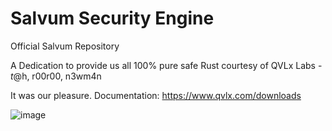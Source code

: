 # Salvum Security Engine
Official Salvum Repository

A Dedication to provide us all 100% pure safe Rust
courtesy of QVLx Labs - $t@$h, r00r00, n3wm4n

It was our pleasure. 
Documentation: https://www.qvlx.com/downloads

![image](https://github.com/QVLx-Labs/Salvum/assets/4257899/86d79068-e91c-4820-9e3a-5c2a592efddd)
